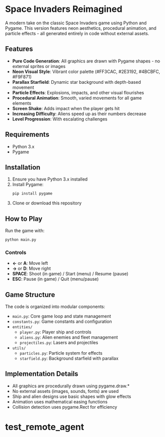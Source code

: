 # Space Invaders Reimagined

A modern take on the classic Space Invaders game using Python and Pygame. This version features neon aesthetics, procedural animation, and particle effects - all generated entirely in code without external assets.

## Features

- **Pure Code Generation**: All graphics are drawn with Pygame shapes - no external sprites or images
- **Neon Visual Style**: Vibrant color palette (#FF3CAC, #2E3192, #4BCBFC, #F9F871)
- **Parallax Starfield**: Dynamic star background with depth-based movement
- **Particle Effects**: Explosions, impacts, and other visual flourishes
- **Procedural Animation**: Smooth, varied movements for all game elements
- **Screen Shake**: Adds impact when the player gets hit
- **Increasing Difficulty**: Aliens speed up as their numbers decrease
- **Level Progression**: With escalating challenges

## Requirements

- Python 3.x
- Pygame

## Installation

1. Ensure you have Python 3.x installed
2. Install Pygame:
   ```bash
   pip install pygame
   ```
3. Clone or download this repository

## How to Play

Run the game with:

```bash
python main.py
```

### Controls

- **←** or **A**: Move left
- **→** or **D**: Move right
- **SPACE**: Shoot (in game) / Start (menu) / Resume (pause)
- **ESC**: Pause (in game) / Quit (menu/pause)

## Game Structure

The code is organized into modular components:

- `main.py`: Core game loop and state management
- `constants.py`: Game constants and configuration
- `entities/`
  - `player.py`: Player ship and controls
  - `aliens.py`: Alien enemies and fleet management
  - `projectiles.py`: Lasers and projectiles
- `utils/`
  - `particles.py`: Particle system for effects
  - `starfield.py`: Background starfield with parallax

## Implementation Details

- All graphics are procedurally drawn using pygame.draw.*
- No external assets (images, sounds, fonts) are used
- Ship and alien designs use basic shapes with glow effects
- Animation uses mathematical easing functions
- Collision detection uses pygame.Rect for efficiency
# test_remote_agent
